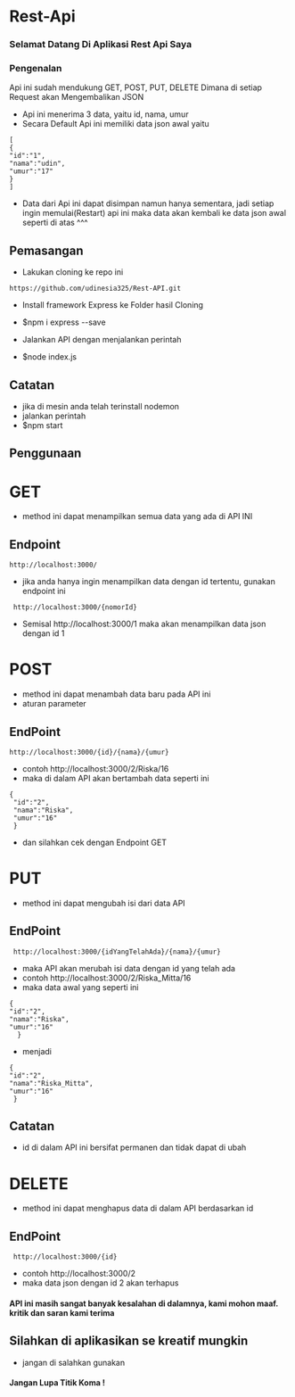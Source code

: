 # Rest-Api
### Selamat Datang Di Aplikasi Rest Api Saya

### Pengenalan 
Api ini sudah mendukung GET, POST, PUT, DELETE
Dimana di setiap Request akan Mengembalikan JSON

- Api ini menerima 3 data, yaitu id, nama, umur
- Secara Default Api ini memiliki data json awal yaitu
```
[
{
"id":"1",
"nama":"udin",
"umur":"17"
}
]
```
- Data dari Api ini dapat disimpan namun hanya sementara, jadi setiap ingin memulai(Restart)  api ini maka data akan kembali ke data json awal seperti di atas ^^^

## Pemasangan
- Lakukan cloning ke repo ini
```
https://github.com/udinesia325/Rest-API.git
```
- Install framework Express ke Folder hasil Cloning
* $npm i express --save
- Jalankan API dengan menjalankan perintah
* $node index.js
## Catatan
- jika di mesin anda telah terinstall nodemon
- jalankan perintah
- $npm start

## Penggunaan

# GET
- method ini dapat menampilkan semua data yang ada di API INI
## Endpoint
```
http://localhost:3000/
```

- jika anda hanya ingin menampilkan data dengan id tertentu, gunakan endpoint ini

```
 http://localhost:3000/{nomorId}
```
- Semisal http://localhost:3000/1 maka akan menampilkan data json dengan id 1

# POST
- method ini dapat menambah data baru pada API ini
- aturan parameter 
## EndPoint
```
http://localhost:3000/{id}/{nama}/{umur}
```
- contoh http://localhost:3000/2/Riska/16
- maka di dalam API akan bertambah data seperti ini
```
{
 "id":"2",
 "nama":"Riska",
 "umur":"16"
 }
```
- dan silahkan cek dengan Endpoint GET
# PUT
- method ini dapat mengubah isi dari data API
## EndPoint
```
 http://localhost:3000/{idYangTelahAda}/{nama}/{umur}
```
- maka API akan merubah isi data dengan id yang telah ada 
- contoh http://localhost:3000/2/Riska_Mitta/16
- maka data awal yang seperti ini
```
{ 
"id":"2",
"nama":"Riska",
"umur":"16"
  }
```

- menjadi
```
{
"id":"2",
"nama":"Riska_Mitta",
"umur":"16"
 }
```
## Catatan
- id di dalam API ini bersifat permanen dan tidak dapat di ubah
# DELETE
- method ini dapat menghapus data di dalam API berdasarkan id
## EndPoint
```
 http://localhost:3000/{id}
```
- contoh http://localhost:3000/2
- maka data json dengan id 2 akan terhapus


#### API ini masih sangat banyak kesalahan di dalamnya, kami mohon maaf. kritik dan saran kami terima

## Silahkan di aplikasikan se kreatif mungkin
- jangan di salahkan gunakan



#### Jangan Lupa Titik Koma !

